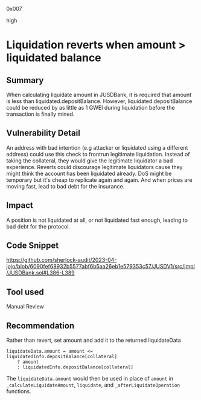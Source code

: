 0x007

high

# Liquidation reverts when amount > liquidated balance

## Summary
When calculating liquidate amount in JUSDBank, it is required that amount is less than liquidated.depositBalance. However, liquidated.depositBalance could be reduced by as little as 1 GWEI during liquidation before the transaction is finally mined.

## Vulnerability Detail
An address with bad intention (e.g attacker or liquidated using a different address) could use this check to frontrun legitimate liquidation. Instead of taking the collateral, they would give the legitimate liquidator a bad experience. Reverts could discourage legitimate liquidators cause they might think the account has been liquidated already. DoS might be temporary but it's cheap to replicate again and again. And when prices are moving fast, lead to bad debt for the insurance.

## Impact
A position is not liquidated at all, or not liquidated fast enough, leading to bad debt for the protocol.

## Code Snippet
https://github.com/sherlock-audit/2023-04-jojo/blob/6090fef68932b5577abf6b5aa26eb1e579353c57/JUSDV1/src/Impl/JUSDBank.sol#L386-L389

## Tool used

Manual Review

## Recommendation
Rather than revert, set amount and add it to the returned liquidateData
```sol
liquidateData.amount = amount <=  liquidatedInfo.depositBalance[collateral] 
    ? amount
    : liquidatedInfo.depositBalance[collateral]
```
The `liquidateData.amount` would then be used in place of `amount` in `_calculateLiquidateAmount`, `liquidate`, and `_afterLiquidateOperation` functions.